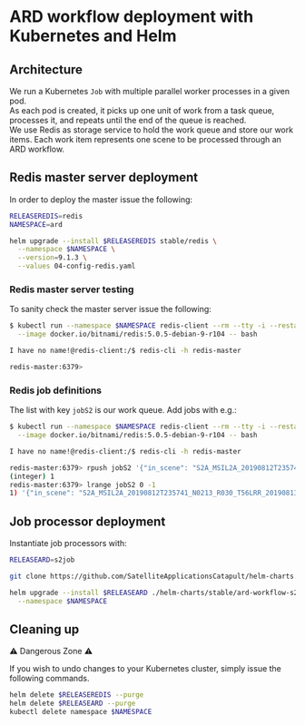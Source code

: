 # ARD workflow deployment with Kubernetes and Helm

## Architecture

We run a Kubernetes `Job` with multiple parallel worker processes in a given pod.\
As each pod is created, it picks up one unit of work from a task queue, processes it, and repeats until the end of the queue is reached.\
We use Redis as storage service to hold the work queue and store our work items. Each work item represents one scene to be processed through an ARD workflow.

## Redis master server deployment

In order to deploy the master issue the following:
```bash
RELEASEREDIS=redis
NAMESPACE=ard

helm upgrade --install $RELEASEREDIS stable/redis \
  --namespace $NAMESPACE \
  --version=9.1.3 \
  --values 04-config-redis.yaml
```

### Redis master server testing

To sanity check the master server issue the following: 
```bash
$ kubectl run --namespace $NAMESPACE redis-client --rm --tty -i --restart='Never' \
  --image docker.io/bitnami/redis:5.0.5-debian-9-r104 -- bash

I have no name!@redis-client:/$ redis-cli -h redis-master

redis-master:6379>
```

### Redis job definitions

The list with key `jobS2` is our work queue. Add jobs with e.g.:
```bash
$ kubectl run --namespace $NAMESPACE redis-client --rm --tty -i --restart='Never' \
  --image docker.io/bitnami/redis:5.0.5-debian-9-r104 -- bash

I have no name!@redis-client:/$ redis-cli -h redis-master

redis-master:6379> rpush jobS2 '{"in_scene": "S2A_MSIL2A_20190812T235741_N0213_R030_T56LRR_20190813T014708", "inter_dir": "/data/intermediate/"}'
(integer) 1
redis-master:6379> lrange jobS2 0 -1
1) '{"in_scene": "S2A_MSIL2A_20190812T235741_N0213_R030_T56LRR_20190813T014708", "inter_dir": "/data/intermediate/"}'
```

## Job processor deployment

Instantiate job processors with:
```bash
RELEASEARD=s2job

git clone https://github.com/SatelliteApplicationsCatapult/helm-charts.git

helm upgrade --install $RELEASEARD ./helm-charts/stable/ard-workflow-s2 \
  --namespace $NAMESPACE
```

## Cleaning up

:warning: Dangerous Zone :warning:

If you wish to undo changes to your Kubernetes cluster, simply issue the following commands.

```bash
helm delete $RELEASEREDIS --purge
helm delete $RELEASEARD --purge
kubectl delete namespace $NAMESPACE
```
